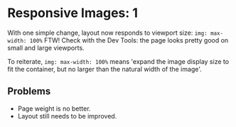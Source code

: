 # Responsive Images: 1 #

With one simple change, layout now responds to viewport size: `img: max-width: 100%` FTW! Check with the Dev Tools: the page looks pretty good on small and large viewports.

To reiterate, `img: max-width: 100%` means 'expand the image display size to fit the container, but no larger than the natural width of the image'.

## Problems ##

* Page weight is no better.
* Layout still needs to be improved.

